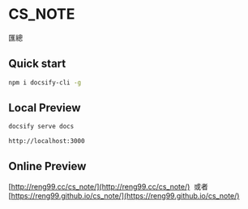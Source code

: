 # CS_NOTE

匯總

## Quick start

```bash
npm i docsify-cli -g
```

## Local Preview 

```bash
docsify serve docs
```

`http://localhost:3000`

## Online Preview

[http://reng99.cc/cs_note/](http://reng99.cc/cs_note/) 
&nbsp;或者&nbsp;
[https://reng99.github.io/cs_note/](https://reng99.github.io/cs_note/)